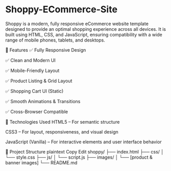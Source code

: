 # Shoppy-ECommerce-Site
Shoppy is a modern, fully responsive eCommerce website template designed to provide an optimal shopping experience across all devices. It is built using HTML, CSS, and JavaScript, ensuring compatibility with a wide range of mobile phones, tablets, and desktops.

📱 Features
✅ Fully Responsive Design

✅ Clean and Modern UI

✅ Mobile-Friendly Layout

✅ Product Listing & Grid Layout

✅ Shopping Cart UI (Static)

✅ Smooth Animations & Transitions

✅ Cross-Browser Compatible

🔧 Technologies Used
HTML5 – For semantic structure

CSS3 – For layout, responsiveness, and visual design

JavaScript (Vanilla) – For interactive elements and user interface behavior

📂 Project Structure
plaintext
Copy
Edit
shoppy/
├── index.html
├── css/
│   └── style.css
├── js/
│   └── script.js
├── images/
│   └── [product & banner images]
└── README.md
